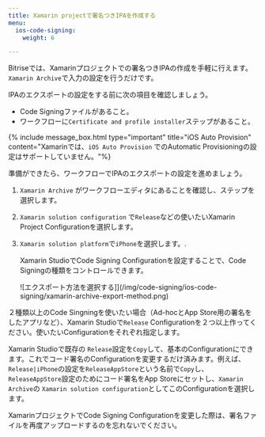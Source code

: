 ```yaml
---
title: Xamarin projectで署名つきIPAを作成する
menu:
  ios-code-signing:
    weight: 6

---
```

Bitriseでは、Xamarinプロジェクトでの署名つきIPAの作成を手軽に行えます。`Xamarin Archive`で入力の設定を行うだけです。

IPAのエクスポートの設定をする前に次の項目を確認しましょう。

* Code Signingファイルがあること。
* ワークフローに`Certificate and profile installer`ステップがあること。

{% include message_box.html type="important" title="iOS Auto Provision" content="Xamarinでは、`iOS Auto Provision` でのAutomatic Provisioningの設定はサポートしていません。"%}

準備ができたら、ワークフローでIPAのエクスポートの設定を進めましょう。

1. `Xamarin Archive` がワークフローエディタにあることを確認し、ステップを選択します。
2. `Xamarin solution configuration` で`Release`などの使いたいXamarin Project Configurationを選択します。
3. `Xamarin solution platform`で`iPhone`を選択します。.

   Xamarin StudioでCode Signing Configurationを設定することで、Code Signingの種類をコントロールできます。

   ![エクスポート方法を選択する]](/img/code-signing/ios-code-signing/xamarin-archive-export-method.png)

２種類以上のCode Singningを使いたい場合（Ad-hocとApp Store用の署名をしたアプリなど）、Xamarin Studioで`Release` Configurationを２つ以上作ってください。使いたいConfigurationをそれぞれ指定します。

Xamarin Studioで既存の `Release`設定を`Copy`して、基本のConfigurationにできます。これでコード署名のConfigurationを変更するだけ済みます。例えば、`Release|iPhone`の設定を`ReleaseAppStore`という名前で`Copy`し、`ReleaseAppStore`設定のためにコード署名をApp Storeにセットし、`Xamarin Archive`の `Xamarin solution configuration`としてこのConfigurationを選択します。

XamarinプロジェクトでCode Signing Configurationを変更した際は、署名ファイルを再度アップロードするのを忘れないでください。
